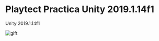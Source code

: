 # Playtect Practica Unity 2019.1.14f1

Unity 2019.1.14f1

![gift](https://media.giphy.com/media/ZcVw9rRvMTE6kufGbY/giphy.gif)
